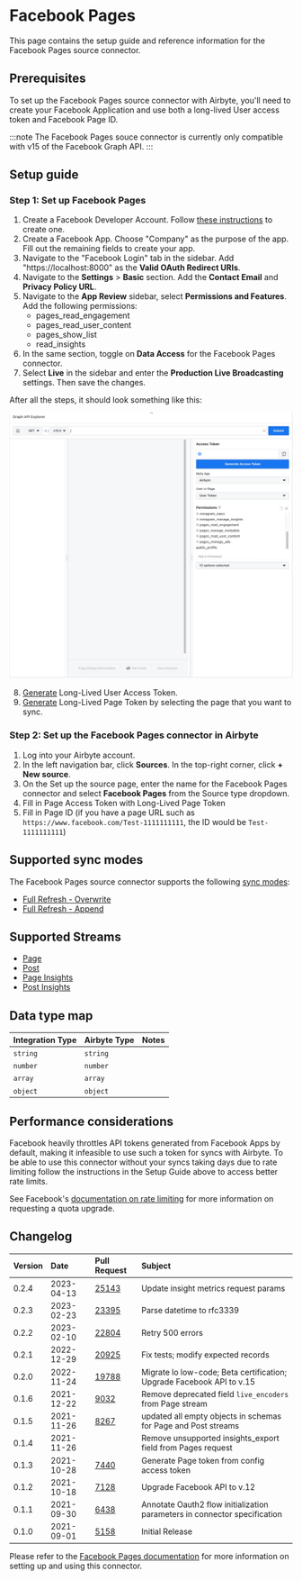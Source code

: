 # Facebook Pages

This page contains the setup guide and reference information for the Facebook Pages source connector.

## Prerequisites

To set up the Facebook Pages source connector with Airbyte, you'll need to create your Facebook Application and use both a long-lived User access token and Facebook Page ID.

:::note
The Facebook Pages souce connector is currently only compatible with v15 of the Facebook Graph API.
:::

## Setup guide
### Step 1: Set up Facebook Pages

1. Create a Facebook Developer Account. Follow [these instructions](https://developers.facebook.com/docs/development/create-an-app/) to create one.
2. Create a Facebook App. Choose "Company" as the purpose of the app. Fill out the remaining fields to create your app.
3. Navigate to the "Facebook Login" tab in the sidebar. Add "https://localhost:8000" as the **Valid OAuth Redirect URIs**.
4. Navigate to the **Settings** > **Basic** section. Add the **Contact Email** and **Privacy Policy URL**.
5. Navigate to the **App Review** sidebar, select **Permissions and Features**. Add the following permissions:
   * pages_read_engagement
   * pages_read_user_content 
   * pages_show_list
   * read_insights
6. In the same section, toggle on **Data Access** for the Facebook Pages connector.
7. Select **Live** in the sidebar and enter the **Production Live Broadcasting** settings. Then save the changes.

After all the steps, it should look something like this:

![](../../.gitbook/assets/facebook-pages-1.png)

8. [Generate](https://developers.facebook.com/docs/facebook-login/access-tokens/) Long-Lived User Access Token.
9. [Generate](https://developers.facebook.com/docs/pages/access-tokens#page-token-generation) Long-Lived Page Token by selecting the page that you want to sync.

### Step 2: Set up the Facebook Pages connector in Airbyte

1. Log into your Airbyte account.
2. In the left navigation bar, click **Sources**. In the top-right corner, click **+ New source**.
3. On the Set up the source page, enter the name for the Facebook Pages connector and select **Facebook Pages** from the Source type dropdown.
4. Fill in Page Access Token with Long-Lived Page Token
5. Fill in Page ID (if you have a page URL such as `https://www.facebook.com/Test-1111111111`, the ID would be `Test-1111111111`)

## Supported sync modes

The Facebook Pages source connector supports the following [sync modes](https://docs.airbyte.io/cloud/core-concepts#connection-sync-modes):
* [Full Refresh - Overwrite](https://docs.airbyte.io/understanding-airbyte/connections/full-refresh-overwrite/)
* [Full Refresh - Append](https://docs.airbyte.io/understanding-airbyte/connections/full-refresh-append)


## Supported Streams

* [Page](https://developers.facebook.com/docs/graph-api/reference/v15.0/page/#overview)
* [Post](https://developers.facebook.com/docs/graph-api/reference/v15.0/page/feed)
* [Page Insights](https://developers.facebook.com/docs/graph-api/reference/v15.0/page/insights)
* [Post Insights](https://developers.facebook.com/docs/graph-api/reference/v15.0/insights)

## Data type map

| Integration Type | Airbyte Type | Notes |
|:-----------------|:-------------|:------|
| `string`         | `string`     |       |
| `number`         | `number`     |       |
| `array`          | `array`      |       |
| `object`         | `object`     |       |



## Performance considerations

Facebook heavily throttles API tokens generated from Facebook Apps by default, making it infeasible to use such a token for syncs with Airbyte. To be able to use this connector without your syncs taking days due to rate limiting follow the instructions in the Setup Guide above to access better rate limits.

See Facebook's [documentation on rate limiting](https://developers.facebook.com/docs/graph-api/overview/rate-limiting) for more information on requesting a quota upgrade.


## Changelog

| Version | Date       | Pull Request                                             | Subject                                                                   |
|:--------|:-----------|:---------------------------------------------------------|:--------------------------------------------------------------------------|
| 0.2.4   | 2023-04-13 | [25143](https://github.com/airbytehq/airbyte/pull/25143) | Update insight metrics request params                                                 |
| 0.2.3   | 2023-02-23 | [23395](https://github.com/airbytehq/airbyte/pull/23395) | Parse datetime to rfc3339                                                 |
| 0.2.2   | 2023-02-10 | [22804](https://github.com/airbytehq/airbyte/pull/22804) | Retry 500 errors                                                          |
| 0.2.1   | 2022-12-29 | [20925](https://github.com/airbytehq/airbyte/pull/20925) | Fix tests; modify expected records                                        |
| 0.2.0   | 2022-11-24 | [19788](https://github.com/airbytehq/airbyte/pull/19788) | Migrate lo low-code; Beta certification; Upgrade Facebook API to v.15     |
| 0.1.6   | 2021-12-22 | [9032](https://github.com/airbytehq/airbyte/pull/9032)   | Remove deprecated field `live_encoders` from Page stream                  |
| 0.1.5   | 2021-11-26 | [8267](https://github.com/airbytehq/airbyte/pull/8267)   | updated all empty objects in schemas for Page and Post streams            |
| 0.1.4   | 2021-11-26 | [](https://github.com/airbytehq/airbyte/pull/)           | Remove unsupported insights_export field from Pages request               |
| 0.1.3   | 2021-10-28 | [7440](https://github.com/airbytehq/airbyte/pull/7440)   | Generate Page token from config access token                              |
| 0.1.2   | 2021-10-18 | [7128](https://github.com/airbytehq/airbyte/pull/7128)   | Upgrade Facebook API to v.12                                              |
| 0.1.1   | 2021-09-30 | [6438](https://github.com/airbytehq/airbyte/pull/6438)   | Annotate Oauth2 flow initialization parameters in connector specification |
| 0.1.0   | 2021-09-01 | [5158](https://github.com/airbytehq/airbyte/pull/5158)   | Initial Release                                                           |


Please refer to the [Facebook Pages documentation](https://docs.airbyte.io/integrations/sources/facebook-pages) for more information on setting up and using this connector.